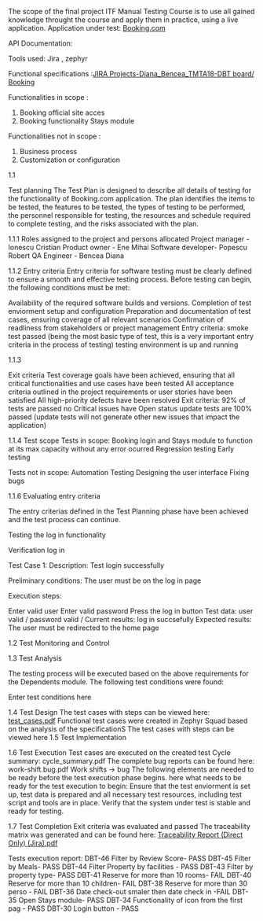   The scope of the final project
  ITF Manual Testing Course is to use all gained knowledge throught the course and apply them in practice, using a live application.
Application under test: [Booking.com](https://www.booking.com/index.ro.html?label=gen173nr-1BCAEoggI46AdIM1gEaMABiAEBmAEguAEXyAEM2AEB6AEBiAIBqAIDuALFqqmuBsACAdICJGI0YjZhZmFiLTYwMDUtNDNmZS04OGVmLTFhYmVjZjgxYTVkY9gCBeACAQ&sid=c1f4c3512d19e2a53e85850b4937f62a&keep_landing=1&sb_price_type=total&)

  API Documentation:

  Tools used: Jira , zephyr

  Functional specifications :[JIRA  Projects-Diana_Bencea_TMTA18-DBT board/ Booking](https://itfclasses.atlassian.net/jira/software/c/projects/DBT/boards/302?issueParent=15181)

Functionalities in scope :
 1. Booking official site acces
 2. Booking functionality Stays module


Functionalities not in scope :
 1. Business process
 2. Customization or configuration
    
1.1

Test planning
The Test Plan is designed to describe all details of testing for the functionality of Booking.com application. The plan identifies the items to be tested, the features to be tested, the types of testing to be performed, the personnel responsible for testing, the resources and schedule required to complete testing, and the risks associated with the plan.

1.1.1 Roles assigned to the project and persons allocated
Project manager - Ionescu Cristian
Product owner - Ene Mihai
Software developer- Popescu Robert
QA Engineer - Bencea Diana

1.1.2 Entry criteria
Entry criteria for software testing must be clearly defined to ensure a smooth and effective testing process. Before testing can begin, the following conditions must be met:

Availability of the required software builds and versions.
Completion of test enviorment setup and configuration
Preparation and documentation of test cases, ensuring coverage of all relevant scenarios
Confirmation of readliness from stakeholders or project management
Entry criteria: smoke test passed (being the most basic type of test, this is a very important entry criteria in the process of testing) testing environment is up and running

1.1.3

Exit criteria
Test coverage goals have been achieved, ensuring that all critical functionalities and use cases have been tested
All acceptance criteria outlined in the project requirements or user stories have been satisfied
All high-priority defects have been resolved
Exit criteria: 92% of tests are passed no Critical issues have Open status update tests are 100% passed (update tests will not generate other new issues that impact the application)

1.1.4 Test scope
Tests in scope:
Booking login and Stays module to function at its max capacity without any error ocurred
Regression testing
Early testing

Tests not in scope:
Automation Testing
Designing the user interface
Fixing bugs


1.1.6 Evaluating entry criteria

The entry criterias defined in the Test Planning phase have been achieved and the test process can continue.

Testing the log in functionality

Verification log in

Test Case 1: Description: Test login successfully

Preliminary conditions: The user must be on the log in page

Execution steps:

Enter valid user
Enter valid password
Press the log in button
Test data: user valid / password valid / Current results: log in succsefully Expected results: The user must be redirected to the home page

1.2 Test Monitoring and Control

1.3 Test Analysis

The testing process will be executed based on the above requirements for the Dependents module. The following test conditions were found:

Enter test conditions here

1.4 Test Design
The test cases with steps can be viewed here: [test_cases.pdf](https://objects.githubusercontent.com/github-production-repository-file-5c1aeb/744105153/14165184?X-Amz-Algorithm=AWS4-HMAC-SHA256&X-Amz-Credential=AKIAVCODYLSA53PQK4ZA%2F20240219%2Fus-east-1%2Fs3%2Faws4_request&X-Amz-Date=20240219T141643Z&X-Amz-Expires=300&X-Amz-Signature=cc1e65d4dc1a65dbdc7f2ce962d5c99e3526290c73fd67a1a6008a4438a24cf5&X-Amz-SignedHeaders=host&actor_id=151565785&key_id=0&repo_id=744105153&response-content-disposition=attachment%3Bfilename%3Dtest_cases.pdf&response-content-type=application%2Fpdf)
Functional test cases were created in Zephyr Squad based on the analysis of the specificationS
The test cases with steps can be viewed here
1.5 Test Implementation

1.6 Test Execution
Test cases are executed on the created test Cycle summary: cycle_summary.pdf
The complete bug reports can be found here: work-shift.bug.pdf
Work shifts -> bug
The following elements are needed to be ready before the test execution phase begins.
here what needs to be ready for the test execution to begin:
Ensure that the test enviorment is set up, test data is prepared and all necessary test resources, including test script and tools are in place.
Verify that the system under test is stable and ready for testing.

1.7 Test Completion Exit criteria was evaluated and passed
The traceability matrix was generated and can be found here: [Traceability Report (Direct Only) (Jira).pdf](https://github.com/DianaBencea/Manual_Testing_Project_For_-Booking.com-.md/files/14334843/Traceability.Report.Direct.Only.Jira.pdf)

Tests execution report:
DBT-46	Filter by Review Score- PASS
DBT-45	Filter by Meals- PASS
DBT-44	 Filter Property by facilities - PASS
DBT-43	Filter by property type- PASS
DBT-41	Reserve for more than 10 rooms- FAIL
DBT-40	Reserve for more than 10 children- FAIL
DBT-38	Reserve for more than 30 perso - FAIL
DBT-36	Date check-out  smaler then date check in -FAIL
DBT-35	Open Stays module- PASS
DBT-34	Functionality of icon from the first pag - PASS
DBT-30	Login button - PASS
 





